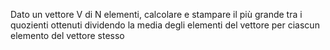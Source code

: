 Dato un vettore V di N elementi, calcolare e stampare il più grande tra i quozienti ottenuti dividendo la media degli elementi del vettore per ciascun elemento del vettore stesso